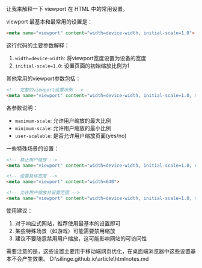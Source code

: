  让我来解释一下 viewport 在 HTML 中的常用设置。

viewport 最基本和最常用的设置是：

```html
<meta name="viewport" content="width=device-width, initial-scale=1.0">
```

这行代码的主要参数解释：
1. `width=device-width`: 将viewport宽度设置为设备的宽度
2. `initial-scale=1.0`: 设置页面的初始缩放比例为1

其他常用的viewport参数包括：

```html
<!-- 完整的viewport设置示例 -->
<meta name="viewport" content="width=device-width, initial-scale=1.0, maximum-scale=1.0, minimum-scale=1.0, user-scalable=no">
```

各参数说明：
- `maximum-scale`: 允许用户缩放的最大比例
- `minimum-scale`: 允许用户缩放的最小比例
- `user-scalable`: 是否允许用户缩放页面(yes/no)

一些特殊场景的设置：

```html
<!-- 禁止用户缩放 -->
<meta name="viewport" content="width=device-width, initial-scale=1.0, user-scalable=no">

<!-- 设置具体宽度 -->
<meta name="viewport" content="width=640">

<!-- 允许用户缩放并设置范围 -->
<meta name="viewport" content="width=device-width, initial-scale=1.0, maximum-scale=2.0, minimum-scale=0.5">
```

使用建议：
1. 对于响应式网站，推荐使用最基本的设置即可
2. 某些特殊场景（如游戏）可能需要禁用缩放
3. 建议不要随意禁用用户缩放，这可能影响网站的可访问性

需要注意的是，这些设置主要用于移动端网页优化，在桌面端浏览器中这些设置基本不会产生效果。
D:\silinge.github.io\article\htmlnotes.md